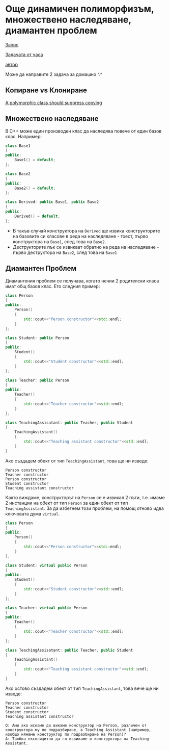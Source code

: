 # Още динамичен полиморфизъм, множествено наследяване, диамантен проблем

[Запис](https://drive.google.com/file/d/1G_JutCamgu4aB8np_v1B3EPTXogG-XG8/view?usp=sharing)

[Задачата от часа](https://drive.google.com/file/d/1BW-Uc80Tuliw-kHGspkO3IgflqINND1m/view?usp=sharing)

[автор](https://github.com/Angeld55)

Може да направите 2 задача за домашно ^.^

## Копиране vs Клониране
[A polymorphic class should suppress copying](https://github.com/isocpp/CppCoreGuidelines/blob/master/CppCoreGuidelines.md#c67-a-polymorphic-class-should-suppress-copying)

## Множествено наследяване
В С++ може един производен клас да наследява повече от един базов клас. 
Например:
```c++
class Base1
{
public:
    Base1() = default;
};

class Base2
{
public:
    Base2() = default;
};

class Derived: public Base1, public Base2
{
public:
    Derived() = default;
};
```

- В такъв случай конструктора на `Derived` ще извика конструкторите на базовите си класове в реда на наследяване - тоест, първо конструктора на `Base1`, след това на `Base2`.
- Деструкторите пък се извикват обратно на реда на наследяване - първо деструктора на `Base2`, след това на `Base1`

## Диамантен Проблем
Диамантения проблем се получава, когато нечии 2 родителски класа имат общ базов клас.
Ето следния пример:
```c++
class Person
{
public:
    Person()
    {
        std::cout<<"Person constructor"<<std::endl;
    }
};

class Student: public Person
{
public:
    Student()
    {
        std::cout<<"Student constructor"<<std::endl;
    }
};

class Teacher: public Person
{
public:
    Teacher()
    {
        std::cout<<"Teacher constructor"<<std::endl;
    }
};

class TeachingAssisatant: public Teacher, public Student
{
    TeachingAssistant()
    {
        std::cout<<"Teaching assistant constructor"<<std::endl;
    }
}
```

Ако създадем обект от тип `TeachingAssistant`, това ще ни изведе:
```
Person constructor
Teacher constructor
Person constructor
Student constructor
Teaching assistant constructor
```

Както виждаме, конструкторът на `Person` се е извикал 2 пъти, т.е. имаме 2 инстанции на обект от тип `Person` за един обект от тип `TeachingAssistant`. За да избегнем този проблем, на помощ отново идва ключовата дума `virtual`.

```c++
class Person
{
public:
    Person()
    {
        std::cout<<"Person constructor"<<std::endl;
    }
};

class Student: virtual public Person
{
public:
    Student()
    {
        std::cout<<"Student constructor"<<std::endl;
    }
};

class Teacher: virtual public Person
{
public:
    Teacher()
    {
        std::cout<<"Teacher constructor"<<std::endl;
    }
};

class TeachingAssisatant: public Teacher, public Student
{
    TeachingAssistant()
    {
        std::cout<<"Teaching assistant constructor"<<std::endl;
    }
}
```

Ако остово създадем обект от тип `TeachingAssistant`, това вече ще ни изведе:
```
Person constructor
Teacher constructor
Student constructor
Teaching assistant constructor
```

    Q: Ами ако искаме да викаме конструктор на Person, различен от конструктора му по подразбиране, в Teaching Assistant (например, изобщо нямаме конструктор по подразбиране на Person)? 
    A: Трябва експлицитно да го извикаме в конструктора на Teaching Assistant.
